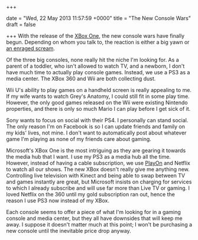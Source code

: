 +++
 
date = "Wed, 22 May 2013 11:57:59 +0000"
title = "The New Console Wars"
draft = false
 
+++
With the release of the <a href="http://www.xbox.com/en-US/xboxone/meet-xbox-one">XBox One</a>, the new console wars have finally begun. Depending on whom you talk to, the reaction is either a big yawn or <a href="http://kotaku.com/that-xbox-one-reveal-sure-was-a-disaster-huh-509192266">an enraged scream</a>. 

Of the three big consoles, none really hit the niche I'm looking for. As a parent of a toddler, who isn't allowed to watch TV, and a newborn, I don't have much time to actually play console games. Instead, we use a PS3 as a media center. The XBox 360 and Wii are both collecting dust. 

Wii U's ability to play games on a handheld screen is really appealing to me. If my wife wants to watch Grey's Anatomy, I could still fit in some play time. However, the only good games released on the Wii were existing Nintendo properties, and there is only so much Mario I can play before I get sick of it. 

Sony wants to focus on social with their PS4. I personally can stand social. The only reason I'm on Facebook is so I can update friends and family on my kids' lives, not mine. I don't want to automatically post about whatever game I'm playing as none of my friends care about gaming. 

Microsoft's XBox One is the most intriguing as they are gearing it towards the media hub that I want. I use my PS3 as a media hub all the time. However, instead of having a cable subscription, we use <a href="http://www.playon.tv">PlayOn</a> and Netflix to watch all our shows. The new XBox doesn't really give me anything new. Controlling live television with Kinect and being able to swap between TV and games instantly are great, but Microsoft insists on charging for services to which I already subscribe and will use far more than Live TV or gaming. I loved Netflix on the 360 until my gold subscription ran out, hence the reason I use PS3 now instead of my XBox. 

Each console seems to offer a piece of what I'm looking for in a gaming console and media center, but they all have downsides that will keep me away. I suppose it doesn't matter much at this point; I won't be purchasing a new console until the inevitable price drop anyway.
